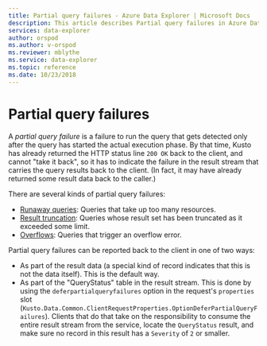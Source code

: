 ```yaml
---
title: Partial query failures - Azure Data Explorer | Microsoft Docs
description: This article describes Partial query failures in Azure Data Explorer.
services: data-explorer
author: orspod
ms.author: v-orspod
ms.reviewer: mblythe
ms.service: data-explorer
ms.topic: reference
ms.date: 10/23/2018
---
```

# Partial query failures

A *partial query failure* is a failure to run the query that gets detected
only after the query has started the actual execution phase. By that time,
Kusto has already returned the HTTP status line `200 OK` back to the client,
and cannot "take it back", so it has to indicate the failure in the result
stream that carries the query results back to the client. (In fact, it may have
already returned some result data back to the caller.)

There are several kinds of partial query failures:
* [Runaway queries](runawayqueries.md): Queries that take up too many
  resources.
* [Result truncation](resulttruncation.md): Queries whose result set
  has been truncated as it exceeded some limit.
* [Overflows](overflow.md): Queries that trigger an overflow error.

Partial query failures can be reported back to the client in one of two
ways:

* As part of the result data (a special kind of record indicates that
  this is not the data itself). This is the default way.
* As part of the "QueryStatus" table in the result stream. This is done
  by using the `deferpartialqueryfailures` option in the request's
  `properties` slot (`Kusto.Data.Common.ClientRequestProperties.OptionDeferPartialQueryFailures`).
  Clients that do that take on the responsibility to consume the entire
  result stream from the service, locate the `QueryStatus` result, and
  make sure no record in this result has a `Severity` of `2` or smaller. 
